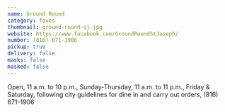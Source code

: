 ```yaml
---
name: Ground Round
category: faves
thumbnail: ground-round-sj.jpg
website: https://www.facebook.com/GroundRoundStJoseph/
number: (816) 671-1906
pickup: true
delivery: false
masks: false
masked: false
---
```

Open, 11 a.m. to 10 p.m., Sunday-Thursday, 11 a.m. to 11 p.m., Friday & Saturday, following city guidelines for dine in and carry out orders, (816) 671-1906